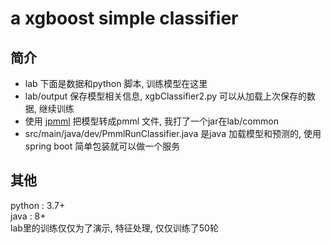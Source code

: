 # a xgboost simple classifier
## 简介
- lab 下面是数据和python 脚本, 训练模型在这里
- lab/output 保存模型相关信息, xgbClassifier2.py 可以从加载上次保存的数据, 继续训练
- 使用 [jpmml](https://github.com/jpmml/jpmml-xgboost) 把模型转成pmml 文件, 我打了一个jar在lab/common
- src/main/java/dev/PmmlRunClassifier.java 是java 加载模型和预测的, 使用spring boot 简单包装就可以做一个服务

## 其他
python : 3.7+<br>
java : 8+<br>
lab里的训练仅仅为了演示, 特征处理, 仅仅训练了50轮<br>